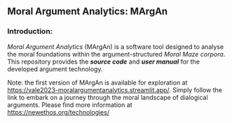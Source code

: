 ## Moral Argument Analytics: MArgAn
### Introduction:
*Moral Argument Analytics* (MArgAn) is a software tool designed to analyse the moral foundations within the argument-structured *Moral Maze corpora*. This repository provides the ***source code*** and ***user manual*** for the developed argument technology.


Note: the first version of MArgAn is available for exploration at https://vale2023-moralargumentanalytics.streamlit.app/. Simply follow the link to embark on a journey through the moral landscape of dialogical arguments. Please find more information at https://newethos.org/technologies/
